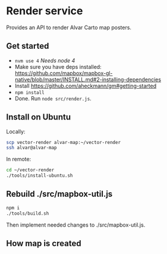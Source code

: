 # Render service

Provides an API to render Alvar Carto map posters.

## Get started

* `nvm use 4` *Needs node 4*
* Make sure you have deps installed: https://github.com/mapbox/mapbox-gl-native/blob/master/INSTALL.md#2-installing-dependencies
* Install https://github.com/aheckmann/gm#getting-started
* `npm install`
* Done. Run `node src/render.js`.


## Install on Ubuntu

Locally:

```bash
scp vector-render alvar-map:~/vector-render
ssh alvar@alvar-map
```

In remote:

```bash
cd ~/vector-render
./tools/install-ubuntu.sh
```


## Rebuild ./src/mapbox-util.js

```bash
npm i
./tools/build.sh
```

Then implement needed changes to ./src/mapbox-util.js.


## How map is created



